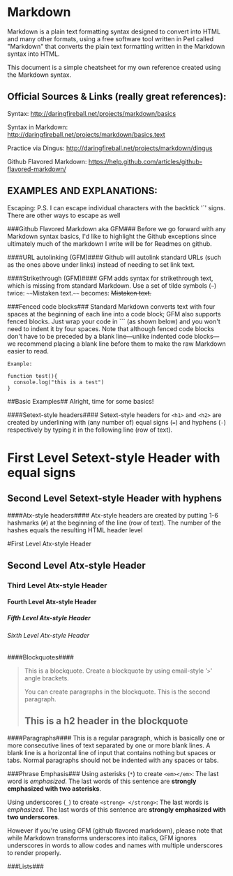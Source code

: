 Markdown
========
Markdown is a plain text formatting syntax designed to convert into HTML and many other formats, using a free software tool written in Perl called "Markdown" that converts the plain text formatting written in the Markdown syntax into HTML.

This document is a simple cheatsheet for my own reference created using the Markdown syntax.

Official Sources & Links (really great references):
------
Syntax:
http://daringfireball.net/projects/markdown/basics

Syntax in Markdown: http://daringfireball.net/projects/markdown/basics.text

Practice via Dingus:
http://daringfireball.net/projects/markdown/dingus

Github Flavored Markdown: https://help.github.com/articles/github-flavored-markdown/

EXAMPLES AND EXPLANATIONS:
---------------
Escaping:
P.S. I can escape individual characters with the backtick '`' signs.
There are other ways to escape as well

###Github Flavored Markdown aka GFM###
Before we go forward with any Markdown syntax basics, I'd like to highlight the Github exceptions since ultimately much of the markdown I write will be for Readmes on github.

####URL autolinking (GFM)####
Github will autolink standard URLs (such as the ones above under links) instead of needing to set link text.

####Strikethrough (GFM)####
GFM adds syntax for strikethrough text, which is missing from standard Markdown. Use a set of tilde symbols (`~`) twice: `~~`Mistaken text.`~~` becomes:
~~Mistaken text.~~

###Fenced code blocks###
Standard Markdown converts text with four spaces at the beginning of each line into a code block; GFM also supports fenced blocks. Just wrap your code in ``` (as shown below) and you won't need to indent it by four spaces. Note that although fenced code blocks don't have to be preceded by a blank line—unlike indented code blocks—we recommend placing a blank line before them to make the raw Markdown easier to read.


```
Example:

function test(){
  console.log("this is a test")
}
```


##Basic Examples##
Alright, time for some basics!


####Setext-style headers####
Setext-style headers for `<h1>` and `<h2>` are created by underlining with (any number of) equal signs (`=`) and hyphens (`-`) respectively by typing it in the following line (row of text).

First Level Setext-style Header with equal signs
==========================================

Second Level Setext-style Header with hyphens
-------------------------------------

####Atx-style headers####
Atx-style headers are created by putting 1-6 hashmarks (`#`) at the beginning of the line (row of text). The number of the hashes equals the resulting HTML header level


#First Level Atx-style Header

## Second Level Atx-style Header

### Third Level Atx-style Header

#### Fourth Level Atx-style Header

##### Fifth Level Atx-style Header

###### Sixth Level Atx-style Header

####Blockquotes####
> This is a blockquote. Create a blockquote by using email-style '`>`' angle brackets.
>
> You can create paragraphs in the blockquote. This is the second paragraph.
>
> ## This is a h2 header in the blockquote

####Paragraphs####
This is a regular paragraph, which is basically one or more consecutive lines of text separated by one or more blank lines. A blank line is a horizontal line of input that contains nothing but spaces or tabs. Normal paragraphs should not be indented with any spaces or tabs.

###Phrase Emphasis###
Using asterisks (`*`) to create `<em></em>`:
The last word is *emphasized*. The last words of this sentence are **strongly emphasized
with two asterisks**.

Using underscores (`_`) to create `<strong> </strong>`:
The last words is _emphasized_.
The last words of this sentence are __strongly emphasized with two underscores__.

However if you're using GFM (github flavored markdown), please note that while Markdown transforms underscores into italics, GFM ignores underscores in words to allow codes and names with multiple underscores to render properly.

###Lists###







